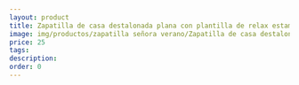 ```yaml
---
layout: product
title: Zapatilla de casa destalonada plana con plantilla de relax estampado cuadros
image: img/productos/zapatilla señora verano/Zapatilla de casa destalonada plana con plantilla de relax estampado cuadros=25.webp
price: 25
tags: 
description: 
order: 0
---
```

